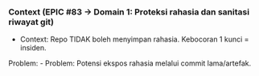 <!-- AUTO:CONTEXT_MINI_V1 BEGIN -->
<!-- parent:#4 child:#21 epic:#83 generated:2025-08-23T16:19:50.457Z -->
### Context (EPIC #83 → Domain 1: Proteksi rahasia dan sanitasi riwayat git)

- Context: Repo TIDAK boleh menyimpan rahasia. Kebocoran 1 kunci = insiden.

Problem: - Problem: Potensi ekspos rahasia melalui commit lama/artefak.

<!-- AUTO:CONTEXT_MINI_V1 END -->
